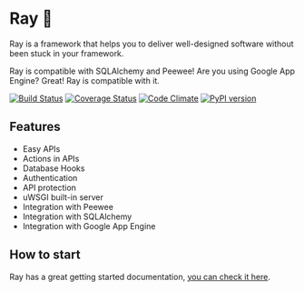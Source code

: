# Ray :saxophone:

Ray is a framework that helps you to deliver well-designed software without been stuck in your framework.

Ray is compatible with SQLAlchemy and Peewee!
Are you using Google App Engine? Great! Ray is compatible with it.

[![Build Status](https://travis-ci.org/felipevolpone/ray.svg?branch=master)](https://travis-ci.org/felipevolpone/ray)
[![Coverage Status](https://coveralls.io/repos/felipevolpone/ray/badge.svg?branch=master&service=github)](https://coveralls.io/github/felipevolpone/ray?branch=master)
[![Code Climate](https://codeclimate.com/github/felipevolpone/ray/badges/gpa.svg)](https://codeclimate.com/github/felipevolpone/ray)
[![PyPI version](https://badge.fury.io/py/ray_framework.svg)](https://badge.fury.io/py/ray_framework)

## Features

* Easy APIs
* Actions in APIs
* Database Hooks
* Authentication
* API protection
* uWSGI built-in server
* Integration with Peewee
* Integration with SQLAlchemy
* Integration with Google App Engine


## How to start

Ray has a great getting started documentation, [you can check it here](https://rayframework.github.io/site/getting_started/).
